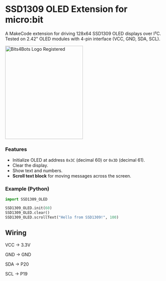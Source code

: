 # SSD1309 OLED Extension for micro:bit

A MakeCode extension for driving 128x64 SSD1309 OLED displays over I²C.  
Tested on 2.42" OLED modules with 4-pin interface (VCC, GND, SDA, SCL).

<img width="250" height="300" alt="Bits4Bots Logo Registered" src="https://github.com/user-attachments/assets/577b4089-4517-49e3-8555-a530e5e59694" />


### Features
- Initialize OLED at address `0x3C` (decimal 60) or `0x3D` (decimal 61).
- Clear the display.
- Show text and numbers.
- **Scroll text block** for moving messages across the screen.

### Example (Python)

```python
import SSD1309_OLED

SSD1309_OLED.init(60)
SSD1309_OLED.clear()
SSD1309_OLED.scrollText("Hello from SSD1309!", 100)
```
## Wiring

VCC → 3.3V

GND → GND

SDA → P20


SCL → P19

